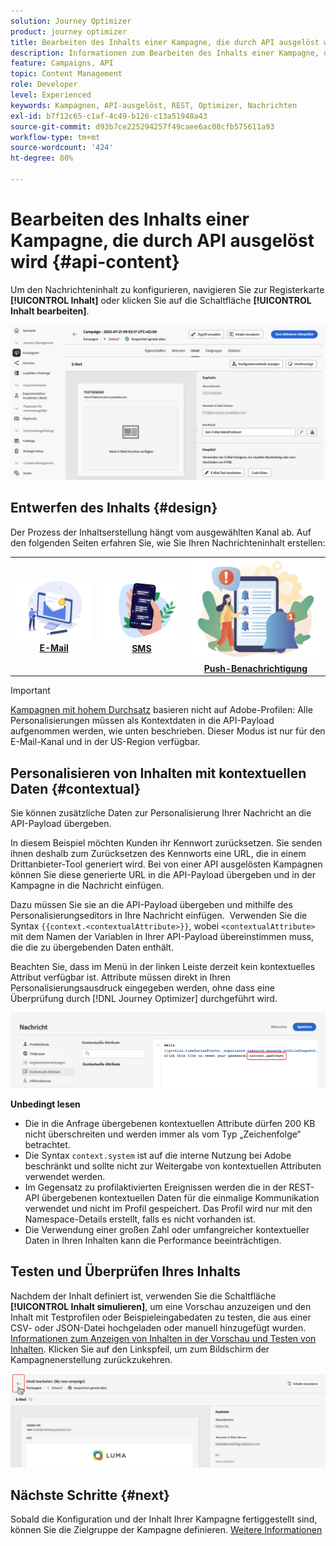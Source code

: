 ```yaml
---
solution: Journey Optimizer
product: journey optimizer
title: Bearbeiten des Inhalts einer Kampagne, die durch API ausgelöst wird
description: Informationen zum Bearbeiten des Inhalts einer Kampagne, die durch API ausgelöst wird.
feature: Campaigns, API
topic: Content Management
role: Developer
level: Experienced
keywords: Kampagnen, API-ausgelöst, REST, Optimizer, Nachrichten
exl-id: b7f12c65-c1af-4c49-b126-c13a51940a43
source-git-commit: d93b7ce225294257f49caee6ac08cfb575611a93
workflow-type: tm+mt
source-wordcount: '424'
ht-degree: 80%

---
```


# Bearbeiten des Inhalts einer Kampagne, die durch API ausgelöst wird {#api-content}

Um den Nachrichteninhalt zu konfigurieren, navigieren Sie zur Registerkarte **[!UICONTROL Inhalt]** oder klicken Sie auf die Schaltfläche **[!UICONTROL Inhalt bearbeiten]**.

![](assets/campaign-content.png)

## Entwerfen des Inhalts {#design}

Der Prozess der Inhaltserstellung hängt vom ausgewählten Kanal ab. Auf den folgenden Seiten erfahren Sie, wie Sie Ihren Nachrichteninhalt erstellen:

<table style="table-layout:fixed"><tr style="border: 0;">
<td><a href="../email/create-email.md"><img alt="E-Mail" src="../channels/assets/do-not-localize/email.png"></a>
<div align="center"><a href="../email/create-email.md"><strong>E-Mail</strong></a></div></td>
<td><a href="../sms/create-sms.md"><img alt="sms" src="../channels/assets/do-not-localize/sms.png"></a>
<div align="center"><a href="../sms/create-sms.md"><strong>SMS</strong></a></div></td>
<td><a href="../push/create-push.md"><img alt="Push" src="../channels/assets/do-not-localize/push.png"></a>
<div align="center"><a href="../push/create-push.md"><strong>Push-Benachrichtigung</strong></a></div></td>
</tr></table>

>[!IMPORTANT]
>
>[Kampagnen mit hohem Durchsatz](../campaigns/api-triggered-high-throughput.md) basieren nicht auf Adobe-Profilen: Alle Personalisierungen müssen als Kontextdaten in die API-Payload aufgenommen werden, wie unten beschrieben. Dieser Modus ist nur für den E-Mail-Kanal und in der US-Region verfügbar.

## Personalisieren von Inhalten mit kontextuellen Daten {#contextual}

Sie können zusätzliche Daten zur Personalisierung Ihrer Nachricht an die API-Payload übergeben.

In diesem Beispiel möchten Kunden ihr Kennwort zurücksetzen. Sie senden ihnen deshalb zum Zurücksetzen des Kennworts eine URL, die in einem Drittanbieter-Tool generiert wird. Bei von einer API ausgelösten Kampagnen können Sie diese generierte URL in die API-Payload übergeben und in der Kampagne in die Nachricht einfügen.

Dazu müssen Sie sie an die API-Payload übergeben und mithilfe des Personalisierungseditors in Ihre Nachricht einfügen.  Verwenden Sie die Syntax `{{context.<contextualAttribute>}}`, wobei `<contextualAttribute>` mit dem Namen der Variablen in Ihrer API-Payload übereinstimmen muss, die die zu übergebenden Daten enthält.

Beachten Sie, dass im Menü in der linken Leiste derzeit kein kontextuelles Attribut verfügbar ist. Attribute müssen direkt in Ihren Personalisierungsausdruck eingegeben werden, ohne dass eine Überprüfung durch [!DNL Journey Optimizer] durchgeführt wird.

![](assets/api-triggered-context.png)

**Unbedingt lesen**

* Die in die Anfrage übergebenen kontextuellen Attribute dürfen 200 KB nicht überschreiten und werden immer als vom Typ „Zeichenfolge“ betrachtet.
* Die Syntax `context.system` ist auf die interne Nutzung bei Adobe beschränkt und sollte nicht zur Weitergabe von kontextuellen Attributen verwendet werden.
* Im Gegensatz zu profilaktivierten Ereignissen werden die in der REST-API übergebenen kontextuellen Daten für die einmalige Kommunikation verwendet und nicht im Profil gespeichert. Das Profil wird nur mit den Namespace-Details erstellt, falls es nicht vorhanden ist.
* Die Verwendung einer großen Zahl oder umfangreicher kontextueller Daten in Ihren Inhalten kann die Performance beeinträchtigen.

## Testen und Überprüfen Ihres Inhalts

Nachdem der Inhalt definiert ist, verwenden Sie die Schaltfläche **[!UICONTROL Inhalt simulieren]**, um eine Vorschau anzuzeigen und den Inhalt mit Testprofilen oder Beispieleingabedaten zu testen, die aus einer CSV- oder JSON-Datei hochgeladen oder manuell hinzugefügt wurden. [Informationen zum Anzeigen von Inhalten in der Vorschau und Testen von Inhalten](../content-management/preview-test.md). Klicken Sie auf den Linkspfeil, um zum Bildschirm der Kampagnenerstellung zurückzukehren.

![](assets/create-campaign-design.png)

## Nächste Schritte {#next}

Sobald die Konfiguration und der Inhalt Ihrer Kampagne fertiggestellt sind, können Sie die Zielgruppe der Kampagne definieren. [Weitere Informationen](api-triggered-campaign-audience.md)
